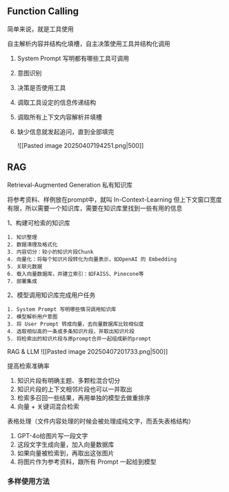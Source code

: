 
## Function Calling

简单来说，就是工具使用

自主解析内容并结构化填槽，自主决策使用工具并结构化调用
1. System Prompt 写明都有哪些工具可调用
2.  意图识别
3.  决策是否使用工具
4.  调取工具设定的信息传递结构
5.  调取所有上下文内容解析并填槽
6.  缺少信息就发起追问，直到全部填完

	![[Pasted image 20250407194251.png|500]]


## RAG

Retrieval-Augmented Generation 私有知识库

将参考资料、样例放在prompt中，就叫 In-Context-Learning
但上下文窗口宽度有限，所以需要一个知识库，需要在知识库里找到一些有用的信息

1、构建可检索的知识库

	1. 知识整理
	2. 数据清理及格式化
	3. 内容切分：较小的知识片段Chunk
	4. 向量化：将每个知识片段转化为向量表示，如OpenAI 的 Embedding
	5. 关联元数据
	6. 载入向量数据库，并建立索引：如FAISS、Pinecone等
	7. 部署集成

2、模型调用知识库完成用户任务

	1. System Prompt 写明哪些情况调用知识库
	2. 模型解析用户意图
	3. 将 User Prompt 转成向量，去向量数据库比较相似度
	4. 选取相似高的一条或多条知识片段，并取出知识片段
	5. 将检索出的知识片段与原prompt合并一起组成新的prompt

RAG & LLM
	![[Pasted image 20250407201733.png|500]]



提高检索准确率
1. 知识片段有明确主题、多颗粒混合切分
2.  知识片段的上下文相邻片段也可以一并取出
3.  检索多召回一些结果，再用单独的模型去做重排序
4.  向量 + 关键词混合检索


表格处理（文件内容处理的时候会被处理成纯文字，而丢失表格结构）
1.  GPT-4o给图片写一段文字
2.  这段文字生成向量，加入向量数据库
3.  如果向量被检索到，再取出这张图片
4.  将图片作为参考资料，跟所有 Prompt 一起给到模型


### 多样使用方法




